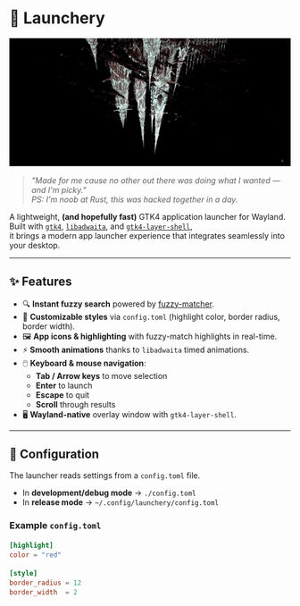 # 🚀 Launchery

<img src="assets/demo.gif" width="640" alt="Launchery demo showcase"/>

> _"Made for me cause no other out there was doing what I wanted — and I'm picky."_  
> _PS: I'm noob at Rust, this was hacked together in a day._

A lightweight, **(and hopefully fast)** GTK4 application launcher for Wayland.  
Built with [`gtk4`](https://gtk-rs.org/), [`libadwaita`](https://gnome.pages.gitlab.gnome.org/libadwaita/), and [`gtk4-layer-shell`](https://github.com/wmww/gtk4-layer-shell-rs),  
it brings a modern app launcher experience that integrates seamlessly into your desktop.

---

## ✨ Features

- 🔍 **Instant fuzzy search** powered by [fuzzy-matcher](https://crates.io/crates/fuzzy-matcher).
- 🎨 **Customizable styles** via `config.toml` (highlight color, border radius, border width).
- 🖼️ **App icons & highlighting** with fuzzy-match highlights in real-time.
- ⚡ **Smooth animations** thanks to `libadwaita` timed animations.
- 🖱️ **Keyboard & mouse navigation**:
  - **Tab / Arrow keys** to move selection
  - **Enter** to launch
  - **Escape** to quit
  - **Scroll** through results
- 🖥️ **Wayland-native** overlay window with `gtk4-layer-shell`.

---

## 📂 Configuration

The launcher reads settings from a `config.toml` file.

- In **development/debug mode** → `./config.toml`
- In **release mode** → `~/.config/launchery/config.toml`

### Example `config.toml`

```toml
[highlight]
color = "red"

[style]
border_radius = 12
border_width  = 2
```
